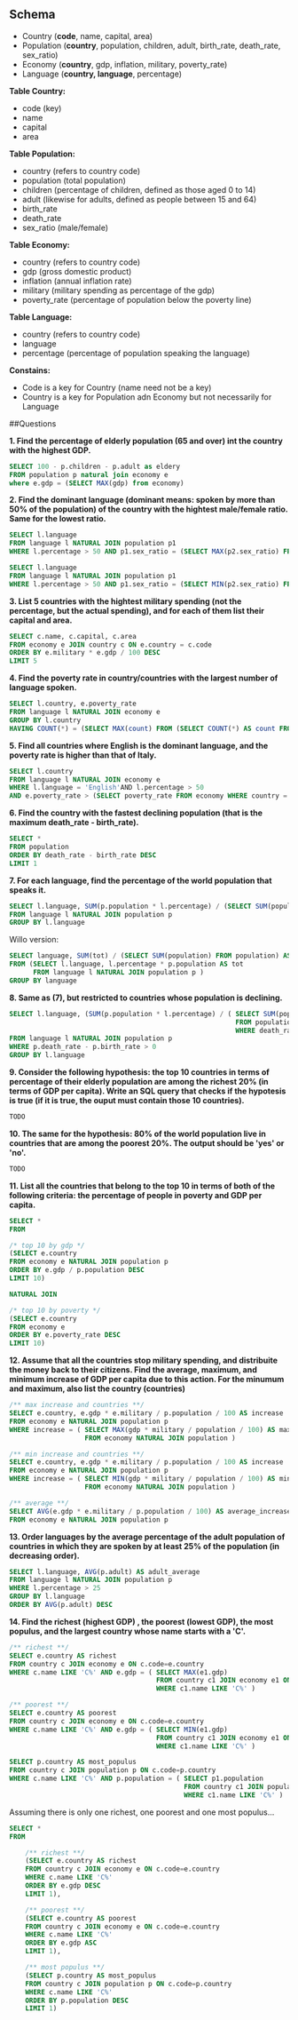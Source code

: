 ## Schema
 * Country (**code**, name, capital, area)
 * Population (**country**, population, children, adult, birth_rate, death_rate, sex_ratio)
 * Economy (**country**, gdp, inflation, military, poverty_rate)
 * Language (**country, language**, percentage)

**Table Country:**
 * code (key)
 * name
 * capital
 * area

**Table Population:**
 * country (refers to country code)
 * population (total population)
 * children (percentage of children, defined as those aged 0 to 14)
 * adult (likewise for adults, defined as people between 15 and 64)
 * birth_rate
 * death_rate
 * sex_ratio (male/female)

**Table Economy:**
 * country (refers to country code)
 * gdp (gross domestic product)
 * inflation (annual inflation rate)
 * military (military spending as percentage of the gdp)
 * poverty_rate (percentage of population below the poverty line)

**Table Language:**
 * country (refers to country code)
 * language
 * percentage (percentage of population speaking the language)

**Constains:**
 * Code is a key for Country (name need not be a key)
 * Country is a key for Population adn Economy but not necessarily for Language

##Questions

**1. Find the percentage of elderly population (65 and over) int the country with the highest GDP.**
```sql
SELECT 100 - p.children - p.adult as eldery
FROM population p natural join economy e
where e.gdp = (SELECT MAX(gdp) from economy)
```
**2. Find the dominant language (dominant means: spoken by more than 50% of the population) of the country with the hightest male/female ratio. Same for the lowest ratio.**

```sql
SELECT l.language
FROM language l NATURAL JOIN population p1
WHERE l.percentage > 50 AND p1.sex_ratio = (SELECT MAX(p2.sex_ratio) FROM population p2)
```
```sql
SELECT l.language
FROM language l NATURAL JOIN population p1
WHERE l.percentage > 50 AND p1.sex_ratio = (SELECT MIN(p2.sex_ratio) FROM population p2)
```

**3. List 5 countries with the hightest military spending (not the percentage, but the actual spending), and for each of them list their capital and area.**
```sql
SELECT c.name, c.capital, c.area
FROM economy e JOIN country c ON e.country = c.code
ORDER BY e.military * e.gdp / 100 DESC
LIMIT 5
```

**4. Find the poverty rate in country/countries with the largest number of language spoken.**
```sql
SELECT l.country, e.poverty_rate
FROM language l NATURAL JOIN economy e
GROUP BY l.country
HAVING COUNT(*) = (SELECT MAX(count) FROM (SELECT COUNT(*) AS count FROM language l GROUP BY l.country))
```

**5. Find all countries where English is the dominant language, and the poverty rate is higher than that of Italy.**
```sql
SELECT l.country
FROM language l NATURAL JOIN economy e
WHERE l.language = 'English'AND l.percentage > 50
AND e.poverty_rate > (SELECT poverty_rate FROM economy WHERE country = 'IT')
```

**6. Find the country with the fastest declining population (that is the maximum death_rate - birth_rate).**
```sql
SELECT *
FROM population
ORDER BY death_rate - birth_rate DESC
LIMIT 1
```

**7. For each language, find the percentage of the world population that speaks it.**
```sql
SELECT l.language, SUM(p.population * l.percentage) / (SELECT SUM(population) FROM population) AS global_percentage
FROM language l NATURAL JOIN population p
GROUP BY l.language
```

Willo version:
```sql
SELECT language, SUM(tot) / (SELECT SUM(population) FROM population) AS global_percentage
FROM (SELECT l.language, l.percentage * p.population AS tot
      FROM language l NATURAL JOIN population p )
GROUP BY language
```

**8. Same as (7), but restricted to countries whose population is declining.**
```sql
SELECT l.language, (SUM(p.population * l.percentage) / ( SELECT SUM(population) 
											             FROM population
												         WHERE death_rate - birth_rate > 0)) AS declining_percentage
FROM language l NATURAL JOIN population p
WHERE p.death_rate - p.birth_rate > 0
GROUP BY l.language
```

**9. Consider the following hypothesis: the top 10 countries in terms of percentage of their elderly population are among the richest 20% (in terms of GDP per capita). Write an SQL query that checks if the hypotesis is true (if it is true, the ouput must contain those 10 countries).**
```sql
TODO
```

**10. The same for the hypothesis: 80% of the world population live in countries that are among the poorest 20%. The output should be 'yes' or 'no'.**
```sql
TODO
```

**11. List all the countries that belong to the top 10 in terms of both of the following criteria: the percentage of people in poverty and GDP per capita.**
```sql
SELECT *
FROM

/* top 10 by gdp */
(SELECT e.country
FROM economy e NATURAL JOIN population p
ORDER BY e.gdp / p.population DESC
LIMIT 10)

NATURAL JOIN

/* top 10 by poverty */
(SELECT e.country
FROM economy e
ORDER BY e.poverty_rate DESC
LIMIT 10)
```

**12. Assume that all the countries stop military spending, and distribuite the money back to their citizens. Find the average, maximum, and minimum increase of GDP per capita due to this action. For the minumum and maximum, also list the country (countries)**
```sql
/** max increase and countries **/
SELECT e.country, e.gdp * e.military / p.population / 100 AS increase
FROM economy e NATURAL JOIN population p
WHERE increase = ( SELECT MAX(gdp * military / population / 100) AS max_increase
				   FROM economy NATURAL JOIN population )
```
```sql
/** min increase and countries **/
SELECT e.country, e.gdp * e.military / p.population / 100 AS increase
FROM economy e NATURAL JOIN population p
WHERE increase = ( SELECT MIN(gdp * military / population / 100) AS min_increase
				   FROM economy NATURAL JOIN population )
```
```sql   
/** average **/
SELECT AVG(e.gdp * e.military / p.population / 100) AS average_increase
FROM economy e NATURAL JOIN population p
```

**13. Order languages by the average percentage of the adult population of countries in which they are spoken by at least 25% of the population (in decreasing order).**
```sql
SELECT l.language, AVG(p.adult) AS adult_average
FROM language l NATURAL JOIN population p
WHERE l.percentage > 25
GROUP BY l.language
ORDER BY AVG(p.adult) DESC
```

**14. Find the richest (highest GDP) , the poorest (lowest GDP), the most populus, and the largest country whose name starts with a 'C'.**

```sql
/** richest **/
SELECT e.country AS richest
FROM country c JOIN economy e ON c.code=e.country
WHERE c.name LIKE 'C%' AND e.gdp = ( SELECT MAX(e1.gdp)
									 FROM country c1 JOIN economy e1 ON c1.code=e1.country
									 WHERE c1.name LIKE 'C%' )
```
```sql
/** poorest **/
SELECT e.country AS poorest
FROM country c JOIN economy e ON c.code=e.country
WHERE c.name LIKE 'C%' AND e.gdp = ( SELECT MIN(e1.gdp)
									 FROM country c1 JOIN economy e1 ON c1.code=e1.country
									 WHERE c1.name LIKE 'C%' )
```
```sql
SELECT p.country AS most_populus
FROM country c JOIN population p ON c.code=p.country
WHERE c.name LIKE 'C%' AND p.population = ( SELECT p1.population
											FROM country c1 JOIN population p1 ON c1.code=p1.country
											WHERE c1.name LIKE 'C%' )
```

Assuming there is only one richest, one poorest and one most populus...
```sql
SELECT *
FROM

	/** richest **/
	(SELECT e.country AS richest
	FROM country c JOIN economy e ON c.code=e.country
	WHERE c.name LIKE 'C%'
	ORDER BY e.gdp DESC
	LIMIT 1),

	/** poorest **/
	(SELECT e.country AS poorest
	FROM country c JOIN economy e ON c.code=e.country
	WHERE c.name LIKE 'C%'
	ORDER BY e.gdp ASC
	LIMIT 1),

	/** most populus **/
	(SELECT p.country AS most_populus
	FROM country c JOIN population p ON c.code=p.country
	WHERE c.name LIKE 'C%'
	ORDER BY p.population DESC
	LIMIT 1)
```
